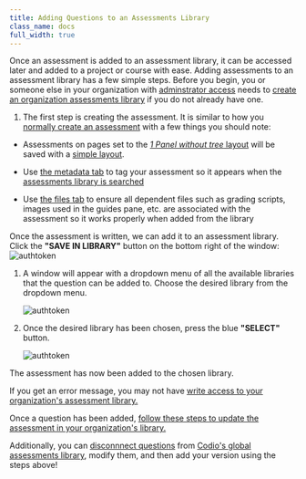 ```yaml
---
title: Adding Questions to an Assessments Library
class_name: docs
full_width: true
---
```


Once an assessment is added to an assessment library, it can be accessed later and added to a project or course with ease. Adding assessments to an assessment library has a few simple steps. Before you begin, you or someone else in your organization with [adminstrator access](/docs/dashboard/create/adminrole) needs to [create an organization assessments library](/docs/dashboard/create/createlibrary) if you do not already have one.

1. The first step is creating the assessment. It is similar to how you [normally create an assessment](/docs/content/authoring/assessments/overview) with a few things you should note: 
    
  * Assessments on pages set to the [*1 Panel without tree* layout](/docs/content/authoring/settings-actions/page/) will be saved with a <a href="/docs/content/authoring/assessments-library/filters-queries#simpleComplex">simple layout</a>.

  * Use <a href="/docs/content/authoring/assessments/assessments-standard-code-tests#metadata">the metadata tab</a> to tag your assessment so it appears when the [assessments library is searched](/docs/content/authoring/assessments-library/filters-queries)

  * Use <a href="/docs/content/authoring/assessments/assessments-standard-code-tests#files">the files tab</a> to ensure all dependent files such as grading scripts, images used in the guides pane, etc. are associated with the assessment so it works properly when added from the library

  Once the assessment is written, we can add it to an assessment library. Click the **"SAVE IN LIBRARY"** button on the bottom right of the window:
   <img alt="authtoken" src="/img/docs/guides/assessment-save-to-library.png" class="simple"/>
   

1. A window will appear with a dropdown menu of all the available libraries that the question can be added to. Choose the desired library from the dropdown menu.

   <img alt="authtoken" src="/img/docs/guides/assessment-library-selection-menu.png" class="simple"/>

1. Once the desired library has been chosen, press the blue **"SELECT"** button.

   <img alt="authtoken" src="/img/docs/guides/assessment-library-selection.png" class="simple"/>

The assessment has now been added to the chosen library. 

If you get an error message, you may not have <a href="/docs/dashboard/create/createlibrary#orgLibPermissions">write access to your organization's assessment library. </a>

Once a question has been added, [follow these steps to update the assessment in your organization's library.](/docs/content/authoring/assessments-library/unlinking-updating)

Additionally, you can <a href="/docs/content/authoring/assessments-library/unlinking-updating#unlinkingAssessment">disconnnect questions</a> from [Codio's global assessments library](/docs/content/authoring/assessments-library/global-assessments-library), modify them, and then add your version using the steps above!
